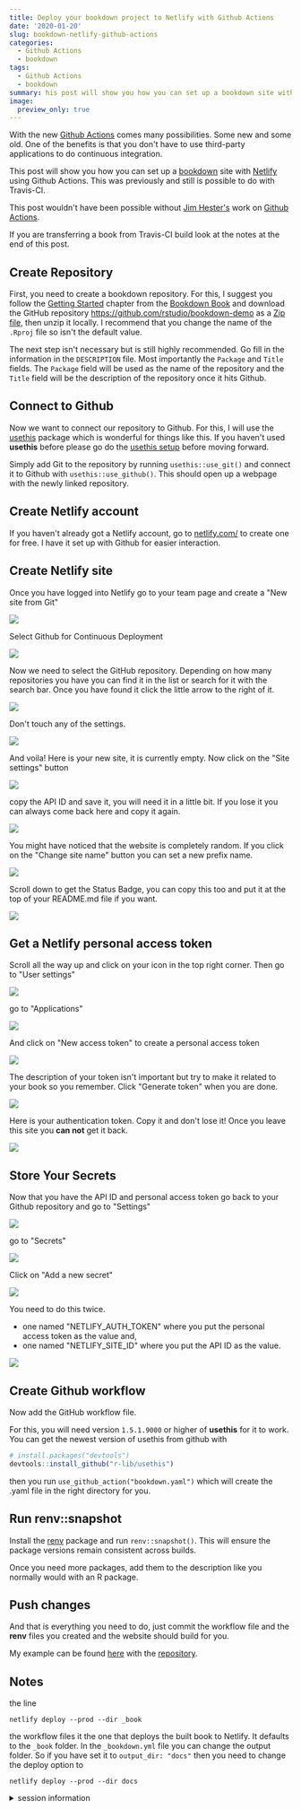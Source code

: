```yaml
---
title: Deploy your bookdown project to Netlify with Github Actions
date: '2020-01-20'
slug: bookdown-netlify-github-actions
categories:
  - Github Actions
  - bookdown
tags:
  - Github Actions
  - bookdown
summary: his post will show you how you can set up a bookdown site with Netlify using Github Actions.
image:
  preview_only: true
---
```




With the new [Github Actions](https://github.com/features/actions) comes many possibilities. 
Some new and some old.
One of the benefits is that you don't have to use third-party applications to do continuous integration.

This post will show you how you can set up a [bookdown](https://bookdown.org/yihui/bookdown/) site with [Netlify](https://netlify.com/) using Github Actions.
This was previously and still is possible to do with Travis-CI.

This post wouldn't have been possible without [Jim Hester's](https://twitter.com/jimhester_) work on [Github Actions](https://github.com/r-lib/actions).

If you are transferring a book from Travis-CI build look at the notes at the end of this post.

## Create Repository

First, you need to create a bookdown repository. 
For this, I suggest you follow the [Getting Started](https://bookdown.org/yihui/bookdown/get-started.html) chapter from the [Bookdown Book](https://bookdown.org/yihui/bookdown/) and download the GitHub repository https://github.com/rstudio/bookdown-demo as a [Zip file](https://github.com/rstudio/bookdown-demo/archive/master.zip), then unzip it locally.
I recommend that you change the name of the `.Rproj` file so isn't the default value.

The next step isn't necessary but is still highly recommended.
Go fill in the information in the `DESCRIPTION` file.
Most importantly the `Package` and `Title` fields.
The `Package` field will be used as the name of the repository and the `Title` field will be the description of the repository once it hits Github.

## Connect to Github

Now we want to connect our repository to Github.
For this, I will use the [usethis](https://usethis.r-lib.org/) package which is wonderful for things like this.
If you haven't used **usethis** before please go do the [usethis setup](https://usethis.r-lib.org/articles/articles/usethis-setup.html) before moving forward.

Simply add Git to the repository by running `usethis::use_git()` and connect it to Github with `usethis::use_github()`.
This should open up a webpage with the newly linked repository.

## Create Netlify account

If you haven't already got a Netlify account, go to [netlify.com/](https://www.netlify.com/) to create one for free.
I have it set up with Github for easier interaction.

## Create Netlify site

Once you have logged into Netlify go to your team page and create a "New site from Git"

![](netlify-teams.png)

Select Github for Continuous Deployment

![](create-new-site.png)

Now we need to select the GitHub repository.
Depending on how many repositories you have you can find it in the list or search for it with the search bar.
Once you have found it click the little arrow to the right of it.

![](pick-a-repository.png)

Don't touch any of the settings.

![](deploy-settings.png)

And voila!
Here is your new site, it is currently empty. 
Now click on the "Site settings" button

![](new-site.png)

copy the API ID and save it, you will need it in a little bit.
If you lose it you can always come back here and copy it again.

![](site-id.png)

You might have noticed that the website is completely random.
If you click on the "Change site name" button you can set a new prefix name.

![](set-name.png)

Scroll down to get the Status Badge, you can copy this too and put it at the top of your README.md file if you want.

![](status-badge.png)

## Get a Netlify personal access token

Scroll all the way up and click on your icon in the top right corner.
Then go to "User settings"

![](icon.png)

go to "Applications"

![](user-settings.png)

And click on "New access token" to create a personal access token

![](personal-access-token.png)

The description of your token isn't important but try to make it related to your book so you remember.
Click "Generate token" when you are done.

![](generate-token.png)

Here is your authentication token. 
Copy it and don't lose it!
Once you leave this site you **can not** get it back.

![](created-token.png)

## Store Your Secrets

Now that you have the API ID and personal access token go back to your Github repository and go to "Settings"

![](github-settings.png)

go to "Secrets"

![](github-secrets.png)

Click on "Add a new secret"

![](add-new-secret.png)

You need to do this twice.

- one named "NETLIFY_AUTH_TOKEN" where you put the personal access token as the value and,
- one named "NETLIFY_SITE_ID" where you put the API ID as the value.

![](fill-in-secret.png)

## Create Github workflow

Now add the GitHub workflow file.

For this, you will need version `1.5.1.9000` or higher of **usethis** for it to work. 
You can get the newest version of usethis from github with


```r
# install.packages("devtools")
devtools::install_github("r-lib/usethis")

```

then you run `use_github_action("bookdown.yaml")` which will create the .yaml file in the right directory for you.

## Run renv::snapshot

Install the [renv](https://github.com/rstudio/renv) package and run `renv::snapshot()`.
This will ensure the package versions remain consistent across builds.

Once you need more packages, add them to the description like you normally would with an R package.

## Push changes

And that is everything you need to do, just commit the workflow file and the **renv** files you created and the website should build for you.

My example can be found [here](https://bookdown-github-actions-netlify.netlify.com/) with the [repository](https://github.com/EmilHvitfeldt/bookdown-github-actions-netlify).

## Notes

the line

```{}
netlify deploy --prod --dir _book
```

the workflow files it the one that deploys the built book to Netlify. 
It defaults to the `_book` folder.
In the `_bookdown.yml` file you can change the output folder.
So if you have set it to `output_dir: "docs"` then you need to change the deploy option to

```{}
netlify deploy --prod --dir docs
```

<details closed>
<summary> <span title='Click to Expand'> session information </span> </summary>

```r

─ Session info ───────────────────────────────────────────────────────────────
 setting  value                       
 version  R version 4.0.2 (2020-06-22)
 os       macOS Mojave 10.14.6        
 system   x86_64, darwin17.0          
 ui       X11                         
 language (EN)                        
 collate  en_US.UTF-8                 
 ctype    en_US.UTF-8                 
 tz       America/Los_Angeles         
 date     2020-09-04                  

─ Packages ───────────────────────────────────────────────────────────────────
 package     * version    date       lib source                       
 assertthat    0.2.1      2019-03-21 [1] CRAN (R 4.0.0)               
 backports     1.1.8      2020-06-17 [1] CRAN (R 4.0.0)               
 blogdown      0.20       2020-06-23 [1] CRAN (R 4.0.0)               
 bookdown      0.20       2020-06-23 [1] CRAN (R 4.0.0)               
 cli           2.0.2      2020-02-28 [1] CRAN (R 4.0.0)               
 clipr         0.7.0      2019-07-23 [1] CRAN (R 4.0.0)               
 crayon        1.3.4.9000 2020-08-22 [1] Github (r-lib/crayon@6b3f0c6)
 desc          1.2.0      2018-05-01 [1] CRAN (R 4.0.0)               
 details     * 0.2.1      2020-01-12 [1] CRAN (R 4.0.0)               
 digest        0.6.25     2020-02-23 [1] CRAN (R 4.0.0)               
 evaluate      0.14       2019-05-28 [1] CRAN (R 4.0.0)               
 fansi         0.4.1      2020-01-08 [1] CRAN (R 4.0.0)               
 glue          1.4.2      2020-08-27 [1] CRAN (R 4.0.2)               
 htmltools     0.5.0      2020-06-16 [1] CRAN (R 4.0.0)               
 httr          1.4.2      2020-07-20 [1] CRAN (R 4.0.2)               
 knitr       * 1.29       2020-06-23 [1] CRAN (R 4.0.0)               
 magrittr      1.5        2014-11-22 [1] CRAN (R 4.0.0)               
 png           0.1-7      2013-12-03 [1] CRAN (R 4.0.0)               
 R6            2.4.1      2019-11-12 [1] CRAN (R 4.0.0)               
 rlang         0.4.7      2020-07-09 [1] CRAN (R 4.0.2)               
 rmarkdown     2.3        2020-06-18 [1] CRAN (R 4.0.0)               
 rprojroot     1.3-2      2018-01-03 [1] CRAN (R 4.0.0)               
 sessioninfo   1.1.1      2018-11-05 [1] CRAN (R 4.0.0)               
 stringi       1.4.6      2020-02-17 [1] CRAN (R 4.0.0)               
 stringr       1.4.0      2019-02-10 [1] CRAN (R 4.0.0)               
 withr         2.2.0      2020-04-20 [1] CRAN (R 4.0.0)               
 xfun          0.16       2020-07-24 [1] CRAN (R 4.0.2)               
 xml2          1.3.2      2020-04-23 [1] CRAN (R 4.0.0)               
 yaml          2.2.1      2020-02-01 [1] CRAN (R 4.0.0)               

[1] /Library/Frameworks/R.framework/Versions/4.0/Resources/library

```

</details>
<br>
